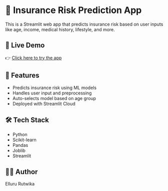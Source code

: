 
# 🧠 Insurance Risk Prediction App

This is a Streamlit web app that predicts insurance risk based on user inputs like age, income, medical history, lifestyle, and more.

## 🚀 Live Demo

👉 [Click here to try the app](https://insuranceproject-9yhi6bqrbw3emujp5xuda5.streamlit.app/)

## 📂 Features

- Predicts insurance risk using ML models
- Handles user input and preprocessing
- Auto-selects model based on age group
- Deployed with Streamlit Cloud

## 🛠️ Tech Stack

- Python
- Scikit-learn
- Pandas
- Joblib
- Streamlit


## 🧑‍💻 Author

Elluru Rutwika




